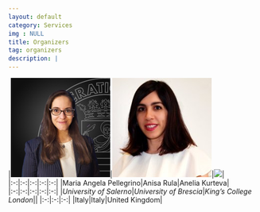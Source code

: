 ```yaml
---
layout: default
category: Services
img : NULL
title: Organizers
tag: organizers
description: |
---
```


|<img class="organizers" src="assets/mariaangela-pellegrino.jpg" width="200">|<img class="organizers" src="assets/anisa-rula.jpeg" width="200">|<img class="organizers" src="assets/anelia-kurteva.png" width="200">|
|:-:|:-:|:-:|:-:|:-:|
|Maria Angela Pellegrino|Anisa Rula|Anelia Kurteva|
|:-:|:-:|:-:|:-:|:-:|
|<em>University of Salerno</em>|<em>University of Brescia</em>|<em>King’s College London</em>||
|:-:|:-:|:-:|
|Italy|Italy|United Kingdom|


